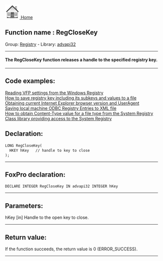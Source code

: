 [<img src="../../images/home.png"> Home ](https://github.com/VFPX/Win32API)  

## Function name : RegCloseKey
Group: [Registry](../../functions_group.md#Registry)  -  Library: [advapi32](../../Libraries.md#advapi32)  
***  


#### The RegCloseKey function releases a handle to the specified registry key.
***  


## Code examples:
[Reading VFP settings from the Windows Registry](../../samples/sample_131.md)  
[How to save registry key including its subkeys and values to a file](../../samples/sample_135.md)  
[Obtaining current Internet Explorer browser version and UserAgent](../../samples/sample_142.md)  
[Saving local machine ODBC Registry Entries to XML file](../../samples/sample_379.md)  
[How to obtain Content-Type value for a file type from the System Registry](../../samples/sample_468.md)  
[Class library providing access to the System Registry](../../samples/sample_472.md)  

## Declaration:
```foxpro  
LONG RegCloseKey(
  HKEY hKey   // handle to key to close
);  
```  
***  


## FoxPro declaration:
```foxpro  
DECLARE INTEGER RegCloseKey IN advapi32 INTEGER hKey  
```  
***  


## Parameters:
hKey 
[in] Handle to the open key to close.  
***  


## Return value:
If the function succeeds, the return value is 0 (ERROR_SUCCESS).  
***  

